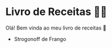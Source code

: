 # Livro de Receitas :woman_cook:

Olá! Bem vinda ao meu livro de receitas :wave:

- Strogonoff de Frango